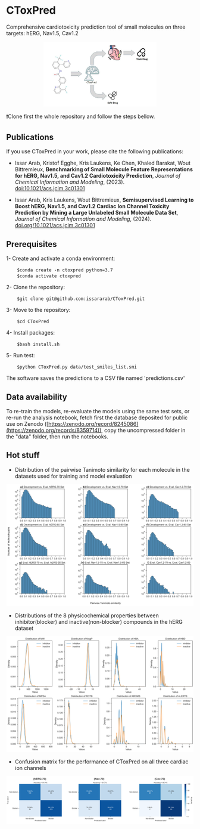 # CToxPred
Comprehensive cardiotoxicity prediction tool of small molecules on three targets: hERG, Nav1.5, Cav1.2


<p align="center">
	<img src="images/Foftware_Graphic.jpg" style="width:60%; height:60%;" />
</p>


:exclamation:Clone first the whole repository and follow the steps bellow.

## Publications
If you use CToxPred in your work, please cite the following publications:

- Issar Arab, Kristof Egghe, Kris Laukens, Ke Chen, Khaled Barakat, Wout Bittremieux, **Benchmarking of Small Molecule Feature Representations for hERG, Nav1.5, and Cav1.2 Cardiotoxicity Prediction**, _Journal of Chemical Information and Modeling_, (2023). [doi:10.1021/acs.jcim.3c01301](https://doi.org/10.1021/acs.jcim.3c01301)

- Issar Arab, Kris Laukens, Wout Bittremieux, **Semisupervised Learning to Boost hERG, Nav1.5, and Cav1.2 Cardiac Ion Channel Toxicity Prediction by Mining a Large Unlabeled Small Molecule Data Set**, _Journal of Chemical Information and Modeling_, (2024). [doi.org/10.1021/acs.jcim.3c01301](https://doi.org/10.1021/acs.jcim.4c01102)

## Prerequisites
1- Create and activate a conda environment:

		$conda create -n ctoxpred python=3.7
		$conda activate ctoxpred
  
2- Clone the repository: 

		$git clone git@github.com:issararab/CToxPred.git

3- Move to the repository:

		$cd CToxPred

4- Install packages:

		$bash install.sh

5- Run test:

		$python CToxPred.py data/test_smiles_list.smi
  
The software saves the predictions to a CSV file named 'predictions.csv'


## Data availability

To re-train the models, re-evaluate the models using the same test sets, or re-run the analysis notebook, fetch first the database deposited for public use on Zenodo ([https://zenodo.org/record/8245086](https://zenodo.org/records/8359714)), copy the uncompressed folder in the "data" folder, then run the notebooks.

## Hot stuff
- Distribution of the pairwise Tanimoto similarity for each molecule in the datasets used for training and model evaluation
<p align="center">
	<img src="images/TanimotoSimilarity.png" />
</p>
 
- Distributions of the 8 physicochemical properties between inhibitor(blocker) and inactive(non-blocker) compounds in the hERG dataset
<p align="center">
	<img src="images/hERG_PhysProperties.png" />
</p>

- Confusion matrix for the performance of CToxPred on all three cardiac ion channels
  
<p align="center">
	<img src="images/All-ConfusionMatix.png" />
</p>
